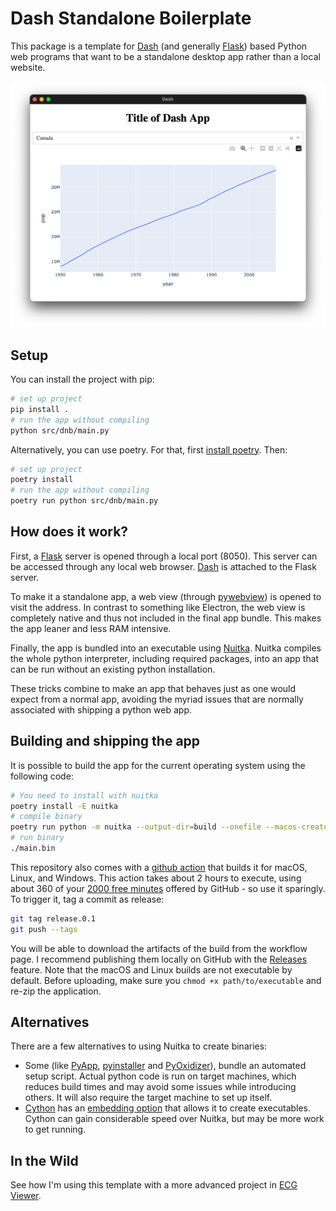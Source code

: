 # Dash Standalone Boilerplate

This package is a template for [Dash](https://dash.plotly.com) (and generally [Flask](https://flask.palletsprojects.com/en/3.0.x/)) based Python web programs that want to be a standalone desktop app rather than a local website.

![screenshot](./docs/screenshot.png)

## Setup

You can install the project with pip:
```bash
# set up project
pip install .
# run the app without compiling
python src/dnb/main.py
```

Alternatively, you can use poetry. For that, first [install poetry](https://python-poetry.org/docs/). Then:

```bash
# set up project
poetry install
# run the app without compiling
poetry run python src/dnb/main.py
```

## How does it work?

First, a [Flask](https://flask.palletsprojects.com/en/3.0.x/) server is opened through a local port (8050). This server can be accessed through any local web browser. [Dash](https://dash.plotly.com) is attached to the Flask server.

To make it a standalone app, a web view (through [pywebview](https://pywebview.flowrl.com)) is opened to visit the address. In contrast to something like Electron, the web view is completely native and thus not included in the final app bundle. This makes the app leaner and less RAM intensive.

Finally, the app is bundled into an executable using [Nuitka](https://nuitka.net). Nuitka compiles the whole python interpreter, including required packages, into an app that can be run without an existing python installation.

These tricks combine to make an app that behaves just as one would expect from a normal app, avoiding the myriad issues that are normally associated with shipping a python web app.

## Building and shipping the app

It is possible to build the app for the current operating system using the following code:

```bash
# You need to install with nuitka
poetry install -E nuitka
# compile binary
poetry run python -m nuitka --output-dir=build --onefile --macos-create-app-bundle --include-package-data=dash --include-package-data=dash_core_components --include-package-data=dash_html_components --include-package-data=packaging --include-package=plotly --include-package-data=plotly --include-package-data=dnb src/dnb/main.py
# run binary
./main.bin
```

This repository also comes with a [github action](https://docs.github.com/en/actions) that builds it for macOS, Linux, and Windows. This action takes about 2 hours to execute, using about 360 of your [2000 free minutes](https://docs.github.com/en/billing/managing-billing-for-github-actions/about-billing-for-github-action) offered by GitHub - so use it sparingly. To trigger it, tag a commit as release:

```bash
git tag release.0.1
git push --tags
```

You will be able to download the artifacts of the build from the workflow page. I recommend publishing them locally on GitHub with the [Releases](https://docs.github.com/en/repositories/releasing-projects-on-github/managing-releases-in-a-repository) feature. Note that the macOS and Linux builds are not executable by default. Before uploading, make sure you `chmod +x path/to/executable` and re-zip the application.

## Alternatives

There are a few alternatives to using Nuitka to create binaries:
- Some (like [PyApp](https://ofek.dev/pyapp/latest/), [pyinstaller](https://pyinstaller.org/en/stable/) and [PyOxidizer](https://pyoxidizer.readthedocs.io/en/stable/)), bundle an automated setup script. Actual python code is run on target machines, which reduces build times and may avoid some issues while introducing others. It will also require the target machine to set up itself.
- [Cython](https://cython.org) has an [embedding option](https://github.com/cython/cython/wiki/EmbeddingCython) that allows it to create executables. Cython can gain considerable speed over Nuitka, but may be more work to get running.

## In the Wild

See how I'm using this template with a more advanced project in [ECG Viewer](https://github.com/Ivorforce/ECG-Viewer/tree/main).

